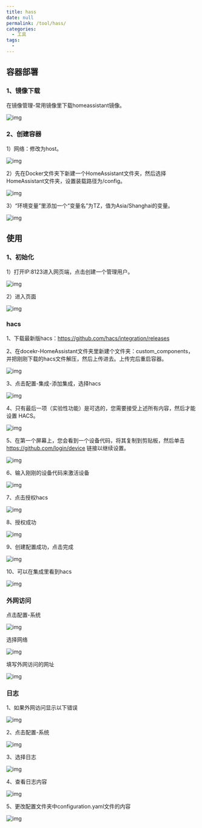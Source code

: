 ```yaml
---
title: hass
date: null
permalink: /tool/hass/
categories: 
  - 工具
tags: 
  - 
---
```


## 容器部署

### 1、镜像下载

在镜像管理-常用镜像里下载homeassistant镜像。

![img](./img/0301.png)

### 2、创建容器

1）网络：修改为host。

![img](./img/0302.png)

2）先在Docker文件夹下新建一个HomeAssistant文件夹，然后选择HomeAssistant文件夹，设置装载路径为/config。

![img](./img/0303.png)


3）“环境变量”里添加一个“变量名”为TZ，值为Asia/Shanghai的变量。

![img](./img/0304.png)

## 使用

### 1、初始化

1）打开IP:8123进入网页端，点击创建一个管理用户。

![img](./img/0305.png)

2）进入页面

![img](./img/0306.png)


### hacs

1、下载最新版hacs：https://github.com/hacs/integration/releases

2、在docekr-HomeAssistant文件夹里新建个文件夹：custom_components，并把刚刚下载的hacs文件解压，然后上传进去。上传完后重启容器。

![img](./img/0307.png)

3、点击配置-集成-添加集成，选择hacs

![img](./img/0308.png)

4、只有最后一项（实验性功能）是可选的，您需要接受上述所有内容，然后才能设置 HACS。

![img](./img/0309.png)

5、在第一个屏幕上，您会看到一个设备代码，将其复制到剪贴板，然后单击 <https://github.com/login/device> 链接以继续设置。

![img](./img/0310.png)

6、输入刚刚的设备代码来激活设备

![img](./img/0311.png)

7、点击授权hacs

![img](./img/0312.png)

8、授权成功

![img](./img/0313.png)

9、创建配置成功，点击完成

![img](./img/0314.png)

10、可以在集成里看到hacs

![img](./img/0315.png)

### 外网访问

点击配置-系统

![img](./img/0316.png)

选择网络

![img](./img/0317.png)

填写外网访问的网址

![img](./img/0318.png)

### 日志

1、如果外网访问显示以下错误

![img](./img/0319.png)

2、点击配置-系统

![img](./img/0320.png)

3、选择日志

![img](./img/0321.png)

4、查看日志内容

![img](./img/0322.png)

5、更改配置文件夹中configuration.yaml文件的内容

![img](./img/0323.png)
